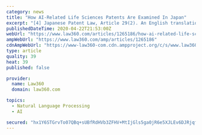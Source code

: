 ```yaml
---
category: news
title: "How AI-Related Life Sciences Patents Are Examined In Japan"
excerpt: "[4] Japanese Patent Law, Article 29(2). An English translation is available at http://www.japaneselawtranslation.go.jp/?re=02 [5] Japanese Patent Law, Article 36(6)(i). [6] Japanese Patent Law, Article 36(4)(i). [7] See the chart on p. 4 of Case Examples pertinent to AI-related technology (English version). [8] See Case 49."
publishedDateTime: 2020-04-22T21:53:00Z
webUrl: "https://www.law360.com/articles/1265186/how-ai-related-life-sciences-patents-are-examined-in-japan"
ampWebUrl: "https://www.law360.com/amp/articles/1265186"
cdnAmpWebUrl: "https://www-law360-com.cdn.ampproject.org/c/s/www.law360.com/amp/articles/1265186"
type: article
quality: 39
heat: 39
published: false

provider:
  name: Law360
  domain: law360.com

topics:
  - Natural Language Processing
  - AI

secured: "hx1Y6STGrvTo07QBq+sUBfRdHVb3ZFHV+MtIjGls5ga0jR6e5XJLEv6DJRjqfCL4ett6DIFQdIxW8+zegBhlOguPE+VEQlOFBDlT8yprq8Pjf02xe/E3/jGpBDLsb3s+K2oNv02BR9/+0RhmzBaut4XiVNYEAtzV4rKQh7ORvX5AuIM0dv57LsKLXkHZwOANJ+DEN6ebA9+8mIbwAMMWMOgzQIddYXeox8QMY2UBNa3LWIFhFrRHUyPDeBpk11+LdhsxtPH0rrZ+IzAW+EC+IFkuKxxQzBgPokZIrRQgGDANZdkX488pgUcW5kF4jfGg;SEj2g/Lu254UMmtlTBT+jw=="
---
```


